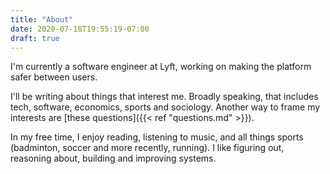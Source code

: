 ```yaml
---
title: "About"
date: 2020-07-18T19:55:19-07:00
draft: true
---
```


I'm currently a software engineer at Lyft, working on making the platform safer between users.

I'll be writing about things that interest me. Broadly speaking, that includes tech, software, economics, sports and sociology. Another way to frame my interests are [these questions]({{< ref "questions.md" >}}). 

In my free time, I enjoy reading, listening to music, and all things sports (badminton, soccer and more recently, running). I like figuring out, reasoning about, building and improving systems. 

